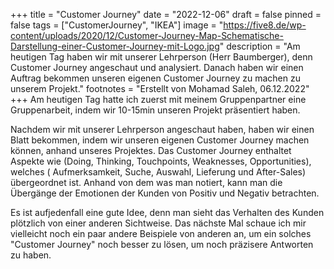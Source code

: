 +++
title = "Customer Journey"
date = "2022-12-06"
draft = false
pinned = false
tags = ["CustomerJourney", "IKEA"]
image = "https://five8.de/wp-content/uploads/2020/12/Customer-Journey-Map-Schematische-Darstellung-einer-Customer-Journey-mit-Logo.jpg"
description = "Am heutigen Tag haben wir mit unserer Lehrperson (Herr Baumberger), denn Customer Journey angeschaut und analysiert. Danach haben wir einen Auftrag bekommen unseren eigenen Customer Journey zu machen zu unserem Projekt."
footnotes = "Erstellt von Mohamad Saleh, 06.12.2022"
+++
Am heutigen Tag hatte ich zuerst mit meinem Gruppenpartner eine Gruppenarbeit, indem wir 10-15min unseren Projekt präsentiert haben.

Nachdem wir mit unserer Lehrperson angeschaut haben, haben wir einen Blatt bekommen, indem wir unseren eigenen Customer Journey machen können, anhand unseres Projektes. Das Customer Journey enthaltet Aspekte wie (Doing, Thinking, Touchpoints, Weaknesses, Opportunities), welches ( Aufmerksamkeit, Suche, Auswahl, Lieferung und After-Sales) übergeordnet ist. Anhand von dem was man notiert, kann man die Übergänge der Emotionen der Kunden von Positiv und Negativ betrachten.

E﻿s ist aufjedenfall eine gute Idee, denn man sieht das Verhalten des Kunden plötzlich von einer anderen Sichtweise. Das nächste Mal schaue ich mir vielleicht noch ein paar andere Beispiele von anderen an, um ein solches "Customer Journey" noch besser zu lösen, um noch präzisere Antworten zu haben.